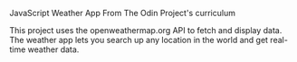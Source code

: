 JavaScript Weather App
From The Odin Project's curriculum

This project uses the openweathermap.org API to fetch and display data. The weather app lets you search up any location in the world and get real-time weather data.